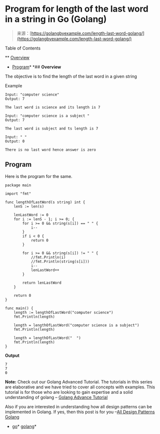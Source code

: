 <!--yml
category: 未分类
date: 2024-10-13 06:48:29
-->

# Program for length of the last word in a string in Go (Golang)

> 来源：[https://golangbyexample.com/length-last-word-golang/](https://golangbyexample.com/length-last-word-golang/)

Table of Contents

 **   [Overview](#Overview "Overview")
*   [Program](#Program "Program")*  *## **Overview**

The objective is to find the length of the last word in a given string

Example

```
Input: "computer science"
Output: 7

The last word is science and its length is 7

Input: "computer science is a subject "
Output: 7

The last word is subject and ts length is 7

Input: " "
Output: 0

There is no last word hence answer is zero
```

## **Program**

Here is the program for the same.

```
package main

import "fmt"

func lengthOfLastWord(s string) int {
	lenS := len(s)

	lenLastWord := 0
	for i := lenS - 1; i >= 0; {
		for i >= 0 && string(s[i]) == " " {
			i--
		}
		if i < 0 {
			return 0
		}

		for i >= 0 && string(s[i]) != " " {
			//fmt.Println(i)
			//fmt.Println(string(s[i]))
			i--
			lenLastWord++
		}

		return lenLastWord
	}

	return 0
}

func main() {
	length := lengthOfLastWord("computer science")
	fmt.Println(length)

	length = lengthOfLastWord("computer science is a subject")
	fmt.Println(length)

	length = lengthOfLastWord("  ")
	fmt.Println(length)
}
```

**Output**

```
7
7
0
```

**Note:** Check out our Golang Advanced Tutorial. The tutorials in this series are elaborative and we have tried to cover all concepts with examples. This tutorial is for those who are looking to gain expertise and a solid understanding of golang – [Golang Advance Tutorial](https://golangbyexample.com/golang-comprehensive-tutorial/)

Also if you are interested in understanding how all design patterns can be implemented in Golang. If yes, then this post is for you –[All Design Patterns Golang](https://golangbyexample.com/all-design-patterns-golang/)

*   [go](https://golangbyexample.com/tag/go/)*   [golang](https://golangbyexample.com/tag/golang/)*
